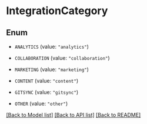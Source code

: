 # IntegrationCategory

## Enum


* `ANALYTICS` (value: `"analytics"`)

* `COLLABORATION` (value: `"collaboration"`)

* `MARKETING` (value: `"marketing"`)

* `CONTENT` (value: `"content"`)

* `GITSYNC` (value: `"gitsync"`)

* `OTHER` (value: `"other"`)


[[Back to Model list]](../README.md#documentation-for-models) [[Back to API list]](../README.md#documentation-for-api-endpoints) [[Back to README]](../README.md)


